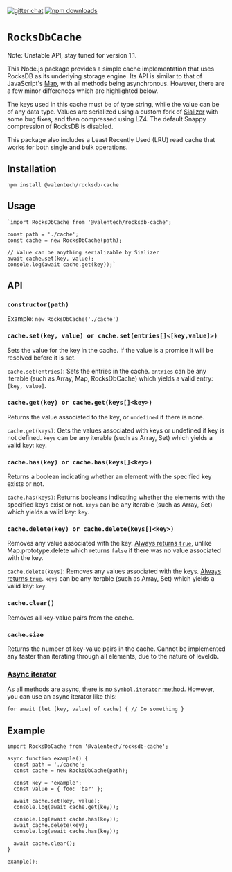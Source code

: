 [![gitter chat](https://img.shields.io/gitter/room/valentech/rocksdb-cache.svg?style=flat-square)](https://matrix.to/#/!VDMFZOKVhSMnIuXdso:gitter.im?via=gitter.im)
[![npm downloads](https://img.shields.io/npm/dm/@valentech/rocksdb-cache.svg?style=flat-square)](https://npm-stat.com/charts.html?package=@valentech/rocksdb-cache)

# `RocksDbCache`

Note: Unstable API, stay tuned for version 1.1.

This Node.js package provides a simple cache implementation that uses RocksDB as its underlying storage engine. Its API is similar to that of JavaScript's [Map](https://developer.mozilla.org/en-US/docs/Web/JavaScript/Reference/Global_Objects/Map), with all methods being asynchronous. However, there are a few minor differences which are highlighted below.

The keys used in this cache must be of type string, while the value can be of any data type. Values are serialized using a custom fork of [Sializer](https://www.npmjs.com/package/@valentech/sializer) with some bug fixes, and then compressed using LZ4. The default Snappy compression of RocksDB is disabled.

This package also includes a Least Recently Used (LRU) read cache that works for both single and bulk operations.

## Installation


`npm install @valentech/rocksdb-cache` 

## Usage
    
    `import RocksDbCache from '@valentech/rocksdb-cache';
    
    const path = './cache';
    const cache = new RocksDbCache(path);
    
    // Value can be anything serializable by Sializer
    await cache.set(key, value);
    console.log(await cache.get(key));` 

## API

### `constructor(path)`

Example: `new RocksDbCache('./cache')`

### `cache.set(key, value) or cache.set(entries[]<[key,value]>)`

Sets the value for the key in the cache. If the value is a promise it will be resolved before it is set.

`cache.set(entries)`:  Sets the entries in the cache. `entries` can be any iterable (such as Array, Map, RocksDbCache) which yields a valid entry: `[key, value]`. 

### `cache.get(key) or cache.get(keys[]<key>)`

Returns the value associated to the key, or `undefined` if there is none.

`cache.get(keys)`:  Gets the values associated with keys or undefined if key is not defined. `keys` can be any iterable (such as Array, Set) which yields a valid key: `key`. 

### `cache.has(key) or cache.has(keys[]<key>)`

Returns a boolean indicating whether an element with the specified key exists or not.

`cache.has(keys)`:  Returns booleans indicating whether the elements with the specified keys exist or not. `keys` can be any iterable (such as Array, Set) which yields a valid key: `key`. 

### `cache.delete(key) or cache.delete(keys[]<key>)`

Removes any value associated with the key.  <u>Always returns `true`</u>, unlike Map.prototype.delete which returns `false` if there was no value associated with the key.

`cache.delete(keys)`:  Removes any values associated with the keys.  <u>Always returns `true`</u>. `keys` can be any iterable (such as Array, Set) which yields a valid key: `key`. 

### `cache.clear()`

Removes all key-value pairs from the cache.

### ~~`cache.size`~~

~~Returns the number of key-value pairs in the cache.~~ Cannot be implemented any faster than iterating through all elements, due to the nature of leveldb.

### <u>Async iterator</u>

As all methods are async, <u>there is no `Symbol.iterator` method</u>. However, you can use an async iterator like this:


`for await (let [key, value] of cache) {
  // Do something
}` 

## Example


    import RocksDbCache from '@valentech/rocksdb-cache';
    
    async function example() {
      const path = './cache';
      const cache = new RocksDbCache(path);
    
      const key = 'example';
      const value = { foo: 'bar' };
    
      await cache.set(key, value);
      console.log(await cache.get(key));
    
      console.log(await cache.has(key));
      await cache.delete(key);
      console.log(await cache.has(key));
    
      await cache.clear();
    }
    
    example();
